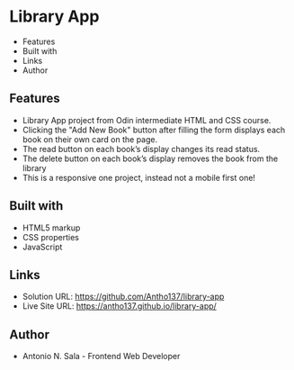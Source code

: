 # Library App

- Features
- Built with
- Links
- Author

## Features

- Library App project from Odin intermediate HTML and CSS course.
- Clicking the "Add New Book" button after filling the form displays each book on their own card on the page.
- The read button on each book’s display changes its read status.
- The delete button on each book’s display removes the book from the library
- This is a responsive one project, instead not a mobile first one!

## Built with

- HTML5 markup 
- CSS properties
- JavaScript

## Links

- Solution URL: https://github.com/Antho137/library-app
- Live Site URL: https://antho137.github.io/library-app/

## Author

- Antonio N. Sala - Frontend Web Developer